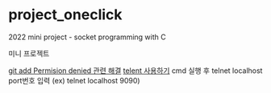# project_oneclick
2022 mini project - socket programming with C

미니 프로젝트

[git add Permision denied 관련 해결](https://openingsound.tistory.com/95)
[telent 사용하기](https://opentutorials.org/module/2160/12506)
cmd 실행 후 telnet localhost port번호 입력 (ex) telnet localhost 9090)

